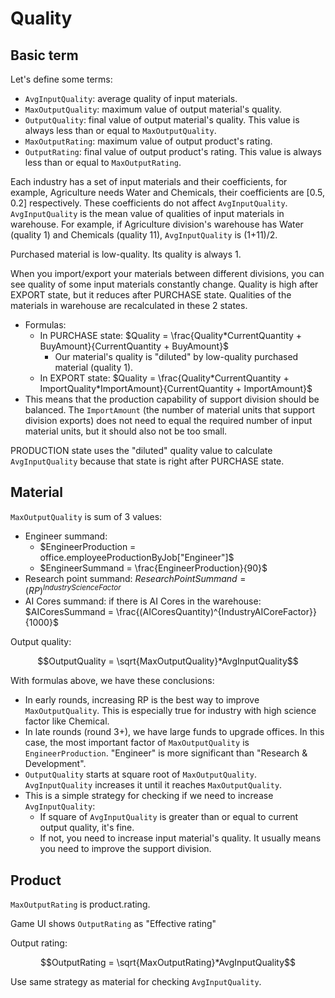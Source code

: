 # Quality

## Basic term

Let's define some terms:

- `AvgInputQuality`: average quality of input materials.
- `MaxOutputQuality`: maximum value of output material's quality.
- `OutputQuality`: final value of output material's quality. This value is always less than or equal to `MaxOutputQuality`.
- `MaxOutputRating`: maximum value of output product's rating.
- `OutputRating`: final value of output product's rating. This value is always less than or equal to `MaxOutputRating`.

Each industry has a set of input materials and their coefficients, for example, Agriculture needs Water and Chemicals, their coefficients are [0.5, 0.2] respectively. These coefficients do not affect `AvgInputQuality`. `AvgInputQuality` is the mean value of qualities of input materials in warehouse. For example, if Agriculture division's warehouse has Water (quality 1) and Chemicals (quality 11), `AvgInputQuality` is (1+11)/2.

Purchased material is low-quality. Its quality is always 1.

When you import/export your materials between different divisions, you can see quality of some input materials constantly change. Quality is high after EXPORT state, but it reduces after PURCHASE state. Qualities of the materials in warehouse are recalculated in these 2 states.

- Formulas:
  - In PURCHASE state: $Quality = \frac{Quality*CurrentQuantity + BuyAmount}{CurrentQuantity + BuyAmount}$
    - Our material's quality is "diluted" by low-quality purchased material (quality 1).
  - In EXPORT state: $Quality = \frac{Quality*CurrentQuantity + ImportQuality*ImportAmount}{CurrentQuantity + ImportAmount}$
- This means that the production capability of support division should be balanced. The `ImportAmount` (the number of material units that support division exports) does not need to equal the required number of input material units, but it should also not be too small.

PRODUCTION state uses the "diluted" quality value to calculate `AvgInputQuality` because that state is right after PURCHASE state.

## Material

`MaxOutputQuality` is sum of 3 values:

- Engineer summand:
  - $EngineerProduction = office.employeeProductionByJob["Engineer"]$
  - $EngineerSummand = \frac{EngineerProduction}{90}$
- Research point summand: $ResearchPointSummand = (RP)^{IndustryScienceFactor}$
- AI Cores summand: if there is AI Cores in the warehouse: $AICoresSummand = \frac{(AICoresQuantity)^{IndustryAICoreFactor}}{1000}$

Output quality:

$$OutputQuality = \sqrt{MaxOutputQuality}*AvgInputQuality$$

With formulas above, we have these conclusions:

- In early rounds, increasing RP is the best way to improve `MaxOutputQuality`. This is especially true for industry with high science factor like Chemical.
- In late rounds (round 3+), we have large funds to upgrade offices. In this case, the most important factor of `MaxOutputQuality` is `EngineerProduction`. "Engineer" is more significant than "Research & Development".
- `OutputQuality` starts at square root of `MaxOutputQuality`. `AvgInputQuality` increases it until it reaches `MaxOutputQuality`.
- This is a simple strategy for checking if we need to increase `AvgInputQuality`:
  - If square of `AvgInputQuality` is greater than or equal to current output quality, it's fine.
  - If not, you need to increase input material's quality. It usually means you need to improve the support division.

## Product

`MaxOutputRating` is product.rating.

Game UI shows `OutputRating` as "Effective rating"

Output rating:

$$OutputRating = \sqrt{MaxOutputRating}*AvgInputQuality$$

Use same strategy as material for checking `AvgInputQuality`.
